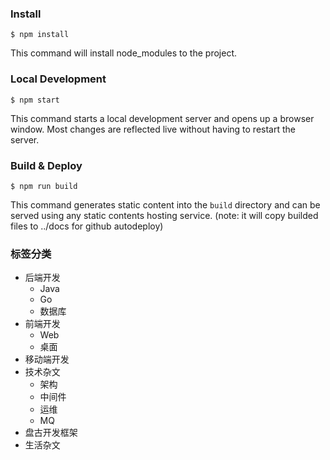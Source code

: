 ### Install 

```
$ npm install
```

This command will install node_modules to the project.

### Local Development

```
$ npm start
```

This command starts a local development server and opens up a browser window. Most changes are reflected live without having to restart the server.

### Build & Deploy

```
$ npm run build
```

This command generates static content into the `build` directory and can be served using any static contents hosting service. (note: it will copy builded files to ../docs for github autodeploy)

### 标签分类

- 后端开发
  - Java
  - Go
  - 数据库
- 前端开发
  - Web
  - 桌面
- 移动端开发
- 技术杂文
  - 架构
  - 中间件
  - 运维
  - MQ
- 盘古开发框架
- 生活杂文